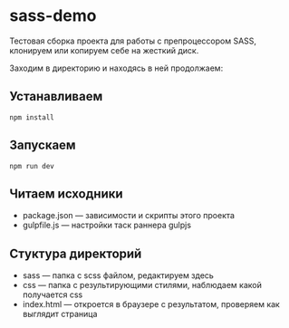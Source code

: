 # sass-demo

Тестовая сборка проекта для работы с препроцессором SASS, клонируем или копируем себе на жесткий диск.

Заходим в директорию и находясь в ней продолжаем:


## Устанавливаем

```npm install```

## Запускаем

```npm run dev```

## Читаем исходники

* package.json — зависимости и скрипты этого проекта
* gulpfile.js — настройки таск раннера gulpjs

## Стуктура директорий

* sass — папка с scss файлом, редактируем здесь
* css — папка с результирующими стилями, наблюдаем какой получается css
* index.html — откроется в браузере с результатом, проверяем как выглядит страница
